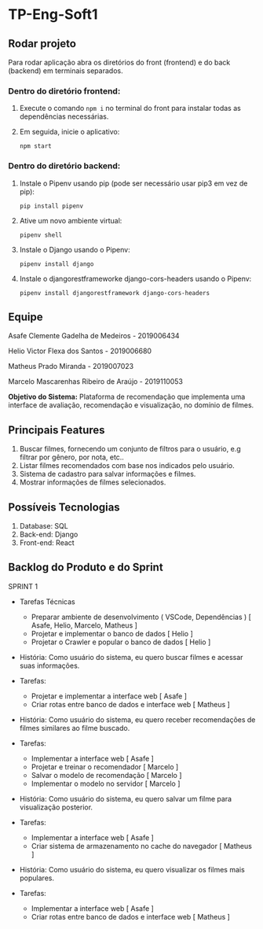 # TP-Eng-Soft1

## Rodar projeto

Para rodar aplicação abra os diretórios do front (frontend) e do back (backend) em terminais separados.

### Dentro do diretório frontend:
1) Execute o comando `npm i` no terminal do front para instalar todas as dependências necessárias.

2) Em seguida, inicie o aplicativo:
    ~~~
    npm start
    ~~~
### Dentro do diretório backend:

1) Instale o Pipenv usando pip (pode ser necessário usar pip3 em vez de pip):   
  
    ~~~
    pip install pipenv 
    ~~~


2) Ative um novo ambiente virtual:
    ~~~
    pipenv shell
    ~~~
    
3) Instale o Django usando o Pipenv:
    ~~~
    pipenv install django
    ~~~
    
4) Instale o djangorestframeworke django-cors-headers usando o Pipenv:
    ~~~
    pipenv install djangorestframework django-cors-headers
    ~~~

## Equipe

  Asafe Clemente Gadelha de Medeiros - 2019006434
  
  Helio Victor Flexa dos Santos - 2019006680
  
  Matheus Prado Miranda - 2019007023
  
  Marcelo Mascarenhas Ribeiro de Araújo - 2019110053
  
**Objetivo do Sistema:** Plataforma de recomendação que implementa uma interface de avaliação, recomendação e visualização, no domínio de filmes.

## Principais Features

<ol>
  <li>Buscar filmes, fornecendo um conjunto de filtros para o usuário, e.g filtrar por gênero, por nota, etc..</li>
  <li>Listar filmes recomendados com base nos indicados pelo usuário.</li>
  <li>Sistema de cadastro para salvar informações e filmes.</li>
  <li>Mostrar informações de filmes selecionados.</li>
</ol>

## Possíveis Tecnologias

<ol>
  <li>Database: SQL</li>
  <li>Back-end: Django</li>
  <li>Front-end: React</li>
</ol>

## Backlog do Produto e do Sprint

SPRINT 1

- Tarefas Técnicas
    - Preparar ambiente de desenvolvimento ( VSCode, Dependências ) \[ Asafe, Helio, Marcelo, Matheus ]
    - Projetar e implementar o banco de dados \[ Helio ]
    - Projetar o Crawler e popular o banco de dados \[ Helio ]

- História: Como usuário do sistema, eu quero buscar filmes e acessar suas informações.
- Tarefas:
    - Projetar e implementar a interface web \[ Asafe ]
    - Criar rotas entre banco de dados e interface web \[ Matheus ]

- História: Como usuário do sistema, eu quero receber recomendações de filmes similares ao filme buscado.
- Tarefas: 
    - Implementar a interface web \[ Asafe ]
    - Projetar e treinar o recomendador \[ Marcelo ]
    - Salvar o modelo de recomendação \[ Marcelo ]
    - Implementar o modelo no servidor \[ Marcelo ]

- História: Como usuário do sistema, eu quero salvar um filme para visualização posterior.
- Tarefas: 
    - Implementar a interface web \[ Asafe ]
    - Criar sistema de armazenamento no cache do navegador \[ Matheus ]

- História: Como usuário do sistema, eu quero visualizar os filmes mais populares.
- Tarefas: 
    - Implementar a interface web \[ Asafe ]
    - Criar rotas entre banco de dados e interface web \[ Matheus ]
